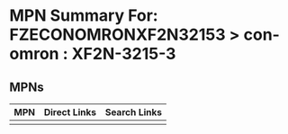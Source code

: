 



# MPN Summary For: FZECONOMRONXF2N32153 > con-omron : XF2N-3215-3

## MPNs
  

|MPN|Direct Links|Search Links|
| :--- | :--- | :--- |
||||
